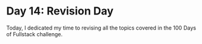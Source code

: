 # Day 14: Revision Day

Today, I dedicated my time to revising all the topics covered in the 100 Days of Fullstack challenge.